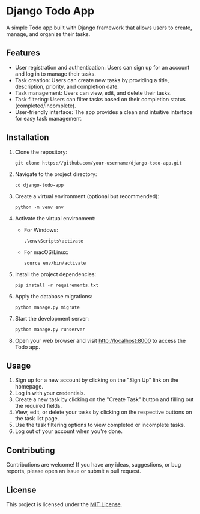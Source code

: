 # Django Todo App

A simple Todo app built with Django framework that allows users to create, manage, and organize their tasks.

## Features

- User registration and authentication: Users can sign up for an account and log in to manage their tasks.
- Task creation: Users can create new tasks by providing a title, description, priority, and completion date.
- Task management: Users can view, edit, and delete their tasks.
- Task filtering: Users can filter tasks based on their completion status (completed/incomplete).
- User-friendly interface: The app provides a clean and intuitive interface for easy task management.


## Installation

1. Clone the repository:

   ```shell
   git clone https://github.com/your-username/django-todo-app.git
   ```

2. Navigate to the project directory:

   ```shell
   cd django-todo-app
   ```

3. Create a virtual environment (optional but recommended):

   ```shell
   python -m venv env
   ```

4. Activate the virtual environment:

   - For Windows:

     ```shell
     .\env\Scripts\activate
     ```

   - For macOS/Linux:

     ```shell
     source env/bin/activate
     ```

5. Install the project dependencies:

   ```shell
   pip install -r requirements.txt
   ```

6. Apply the database migrations:

   ```shell
   python manage.py migrate
   ```

7. Start the development server:

   ```shell
   python manage.py runserver
   ```

8. Open your web browser and visit [http://localhost:8000](http://localhost:8000) to access the Todo app.

## Usage

1. Sign up for a new account by clicking on the "Sign Up" link on the homepage.
2. Log in with your credentials.
3. Create a new task by clicking on the "Create Task" button and filling out the required fields.
4. View, edit, or delete your tasks by clicking on the respective buttons on the task list page.
5. Use the task filtering options to view completed or incomplete tasks.
6. Log out of your account when you're done.

## Contributing

Contributions are welcome! If you have any ideas, suggestions, or bug reports, please open an issue or submit a pull request.

## License

This project is licensed under the [MIT License](LICENSE).

```


